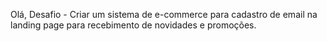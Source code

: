 Olá,
Desafio - Criar um sistema de e-commerce para cadastro de email na landing page para recebimento de novidades e promoções.